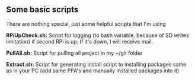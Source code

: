 ## Some basic scripts
There are nothing special, just some helpful scripts that I'm using

**RPiUpCheck.sh:** Script for logging (to bash variable, because of SD writes limitation) if second RPi is up. If it's down, I will receive mail.



**PullAll.sh:** Script for pulling all project in my ~/git folder



**Extract.sh:** Script for generating install script to installing packages same as in your PC (add same PPA's and manually installed packages into it)
